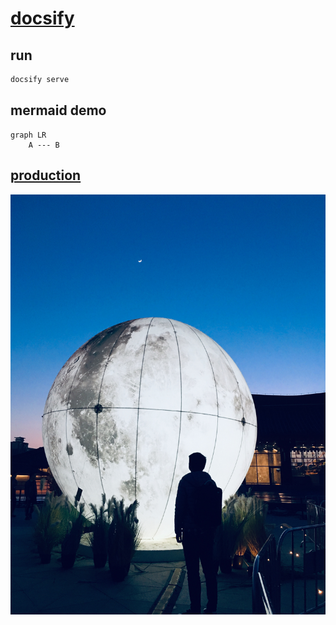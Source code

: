 # [docsify](https://docsify.js.org/)

## run

```bash
docsify serve
```

## mermaid demo

```mermaid
graph LR
    A --- B
```

## [production](https://huauauaa.github.io/martin-journal/#/)

![me](./images/earth.png)
